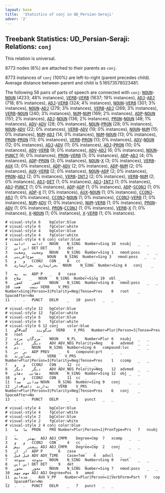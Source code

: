 ```yaml
---
layout: base
title:  'Statistics of conj in UD_Persian-Seraji'
udver: '2'
---
```


## Treebank Statistics: UD_Persian-Seraji: Relations: `conj`

This relation is universal.

8773 nodes (6%) are attached to their parents as `conj`.

8773 instances of `conj` (100%) are left-to-right (parent precedes child).
Average distance between parent and child is 5.16573578023481.

The following 56 pairs of parts of speech are connected with `conj`: <tt><a href="fa_seraji-pos-NOUN.html">NOUN</a></tt>-<tt><a href="fa_seraji-pos-NOUN.html">NOUN</a></tt> (4233; 48% instances), <tt><a href="fa_seraji-pos-VERB.html">VERB</a></tt>-<tt><a href="fa_seraji-pos-VERB.html">VERB</a></tt> (1637; 19% instances), <tt><a href="fa_seraji-pos-ADJ.html">ADJ</a></tt>-<tt><a href="fa_seraji-pos-ADJ.html">ADJ</a></tt> (718; 8% instances), <tt><a href="fa_seraji-pos-ADJ.html">ADJ</a></tt>-<tt><a href="fa_seraji-pos-VERB.html">VERB</a></tt> (324; 4% instances), <tt><a href="fa_seraji-pos-NOUN.html">NOUN</a></tt>-<tt><a href="fa_seraji-pos-VERB.html">VERB</a></tt> (301; 3% instances), <tt><a href="fa_seraji-pos-NOUN.html">NOUN</a></tt>-<tt><a href="fa_seraji-pos-ADJ.html">ADJ</a></tt> (279; 3% instances), <tt><a href="fa_seraji-pos-VERB.html">VERB</a></tt>-<tt><a href="fa_seraji-pos-ADJ.html">ADJ</a></tt> (269; 3% instances), <tt><a href="fa_seraji-pos-VERB.html">VERB</a></tt>-<tt><a href="fa_seraji-pos-NOUN.html">NOUN</a></tt> (240; 3% instances), <tt><a href="fa_seraji-pos-NUM.html">NUM</a></tt>-<tt><a href="fa_seraji-pos-NUM.html">NUM</a></tt> (169; 2% instances), <tt><a href="fa_seraji-pos-ADP.html">ADP</a></tt>-<tt><a href="fa_seraji-pos-NOUN.html">NOUN</a></tt> (151; 2% instances), <tt><a href="fa_seraji-pos-ADJ.html">ADJ</a></tt>-<tt><a href="fa_seraji-pos-NOUN.html">NOUN</a></tt> (136; 2% instances), <tt><a href="fa_seraji-pos-PRON.html">PRON</a></tt>-<tt><a href="fa_seraji-pos-NOUN.html">NOUN</a></tt> (48; 1% instances), <tt><a href="fa_seraji-pos-ADV.html">ADV</a></tt>-<tt><a href="fa_seraji-pos-ADV.html">ADV</a></tt> (28; 0% instances), <tt><a href="fa_seraji-pos-NOUN.html">NOUN</a></tt>-<tt><a href="fa_seraji-pos-PRON.html">PRON</a></tt> (28; 0% instances), <tt><a href="fa_seraji-pos-NOUN.html">NOUN</a></tt>-<tt><a href="fa_seraji-pos-ADV.html">ADV</a></tt> (22; 0% instances), <tt><a href="fa_seraji-pos-VERB.html">VERB</a></tt>-<tt><a href="fa_seraji-pos-ADV.html">ADV</a></tt> (19; 0% instances), <tt><a href="fa_seraji-pos-NOUN.html">NOUN</a></tt>-<tt><a href="fa_seraji-pos-NUM.html">NUM</a></tt> (15; 0% instances), <tt><a href="fa_seraji-pos-NUM.html">NUM</a></tt>-<tt><a href="fa_seraji-pos-ADJ.html">ADJ</a></tt> (14; 0% instances), <tt><a href="fa_seraji-pos-NUM.html">NUM</a></tt>-<tt><a href="fa_seraji-pos-NOUN.html">NOUN</a></tt> (13; 0% instances), <tt><a href="fa_seraji-pos-PRON.html">PRON</a></tt>-<tt><a href="fa_seraji-pos-PRON.html">PRON</a></tt> (13; 0% instances), <tt><a href="fa_seraji-pos-VERB.html">VERB</a></tt>-<tt><a href="fa_seraji-pos-PRON.html">PRON</a></tt> (13; 0% instances), <tt><a href="fa_seraji-pos-ADV.html">ADV</a></tt>-<tt><a href="fa_seraji-pos-NOUN.html">NOUN</a></tt> (12; 0% instances), <tt><a href="fa_seraji-pos-ADJ.html">ADJ</a></tt>-<tt><a href="fa_seraji-pos-ADV.html">ADV</a></tt> (11; 0% instances), <tt><a href="fa_seraji-pos-ADJ.html">ADJ</a></tt>-<tt><a href="fa_seraji-pos-PRON.html">PRON</a></tt> (10; 0% instances), <tt><a href="fa_seraji-pos-ADV.html">ADV</a></tt>-<tt><a href="fa_seraji-pos-VERB.html">VERB</a></tt> (9; 0% instances), <tt><a href="fa_seraji-pos-ADV.html">ADV</a></tt>-<tt><a href="fa_seraji-pos-ADJ.html">ADJ</a></tt> (6; 0% instances), <tt><a href="fa_seraji-pos-NOUN.html">NOUN</a></tt>-<tt><a href="fa_seraji-pos-PUNCT.html">PUNCT</a></tt> (6; 0% instances), <tt><a href="fa_seraji-pos-PRON.html">PRON</a></tt>-<tt><a href="fa_seraji-pos-VERB.html">VERB</a></tt> (5; 0% instances), <tt><a href="fa_seraji-pos-ADP.html">ADP</a></tt>-<tt><a href="fa_seraji-pos-ADJ.html">ADJ</a></tt> (4; 0% instances), <tt><a href="fa_seraji-pos-ADP.html">ADP</a></tt>-<tt><a href="fa_seraji-pos-PRON.html">PRON</a></tt> (3; 0% instances), <tt><a href="fa_seraji-pos-NOUN.html">NOUN</a></tt>-<tt><a href="fa_seraji-pos-X.html">X</a></tt> (3; 0% instances), <tt><a href="fa_seraji-pos-VERB.html">VERB</a></tt>-<tt><a href="fa_seraji-pos-AUX.html">AUX</a></tt> (3; 0% instances), <tt><a href="fa_seraji-pos-ADP.html">ADP</a></tt>-<tt><a href="fa_seraji-pos-ADV.html">ADV</a></tt> (2; 0% instances), <tt><a href="fa_seraji-pos-ADP.html">ADP</a></tt>-<tt><a href="fa_seraji-pos-NUM.html">NUM</a></tt> (2; 0% instances), <tt><a href="fa_seraji-pos-AUX.html">AUX</a></tt>-<tt><a href="fa_seraji-pos-VERB.html">VERB</a></tt> (2; 0% instances), <tt><a href="fa_seraji-pos-NOUN.html">NOUN</a></tt>-<tt><a href="fa_seraji-pos-ADP.html">ADP</a></tt> (2; 0% instances), <tt><a href="fa_seraji-pos-PRON.html">PRON</a></tt>-<tt><a href="fa_seraji-pos-ADJ.html">ADJ</a></tt> (2; 0% instances), <tt><a href="fa_seraji-pos-VERB.html">VERB</a></tt>-<tt><a href="fa_seraji-pos-INTJ.html">INTJ</a></tt> (2; 0% instances), <tt><a href="fa_seraji-pos-VERB.html">VERB</a></tt>-<tt><a href="fa_seraji-pos-NUM.html">NUM</a></tt> (2; 0% instances), <tt><a href="fa_seraji-pos-ADJ.html">ADJ</a></tt>-<tt><a href="fa_seraji-pos-DET.html">DET</a></tt> (1; 0% instances), <tt><a href="fa_seraji-pos-ADJ.html">ADJ</a></tt>-<tt><a href="fa_seraji-pos-INTJ.html">INTJ</a></tt> (1; 0% instances), <tt><a href="fa_seraji-pos-ADJ.html">ADJ</a></tt>-<tt><a href="fa_seraji-pos-PUNCT.html">PUNCT</a></tt> (1; 0% instances), <tt><a href="fa_seraji-pos-ADP.html">ADP</a></tt>-<tt><a href="fa_seraji-pos-ADP.html">ADP</a></tt> (1; 0% instances), <tt><a href="fa_seraji-pos-ADP.html">ADP</a></tt>-<tt><a href="fa_seraji-pos-SCONJ.html">SCONJ</a></tt> (1; 0% instances), <tt><a href="fa_seraji-pos-ADP.html">ADP</a></tt>-<tt><a href="fa_seraji-pos-X.html">X</a></tt> (1; 0% instances), <tt><a href="fa_seraji-pos-AUX.html">AUX</a></tt>-<tt><a href="fa_seraji-pos-NOUN.html">NOUN</a></tt> (1; 0% instances), <tt><a href="fa_seraji-pos-CCONJ.html">CCONJ</a></tt>-<tt><a href="fa_seraji-pos-ADJ.html">ADJ</a></tt> (1; 0% instances), <tt><a href="fa_seraji-pos-CCONJ.html">CCONJ</a></tt>-<tt><a href="fa_seraji-pos-NOUN.html">NOUN</a></tt> (1; 0% instances), <tt><a href="fa_seraji-pos-CCONJ.html">CCONJ</a></tt>-<tt><a href="fa_seraji-pos-VERB.html">VERB</a></tt> (1; 0% instances), <tt><a href="fa_seraji-pos-NUM.html">NUM</a></tt>-<tt><a href="fa_seraji-pos-ADV.html">ADV</a></tt> (1; 0% instances), <tt><a href="fa_seraji-pos-NUM.html">NUM</a></tt>-<tt><a href="fa_seraji-pos-VERB.html">VERB</a></tt> (1; 0% instances), <tt><a href="fa_seraji-pos-PRON.html">PRON</a></tt>-<tt><a href="fa_seraji-pos-ADV.html">ADV</a></tt> (1; 0% instances), <tt><a href="fa_seraji-pos-PRON.html">PRON</a></tt>-<tt><a href="fa_seraji-pos-CCONJ.html">CCONJ</a></tt> (1; 0% instances), <tt><a href="fa_seraji-pos-VERB.html">VERB</a></tt>-<tt><a href="fa_seraji-pos-X.html">X</a></tt> (1; 0% instances), <tt><a href="fa_seraji-pos-X.html">X</a></tt>-<tt><a href="fa_seraji-pos-NOUN.html">NOUN</a></tt> (1; 0% instances), <tt><a href="fa_seraji-pos-X.html">X</a></tt>-<tt><a href="fa_seraji-pos-VERB.html">VERB</a></tt> (1; 0% instances).


~~~ conllu
# visual-style 6	bgColor:blue
# visual-style 6	fgColor:white
# visual-style 4	bgColor:blue
# visual-style 4	fgColor:white
# visual-style 4 6 conj	color:blue
1	ادامه	ادامه	NOUN	N_SING	Number=Sing	10	nsubj	_	_
2	این	این	DET	DET	_	3	det	_	_
3	وضعیت	وضعیت	NOUN	N_SING	Number=Sing	1	nmod:poss	_	_
4	موج‌آفرینی	_	NOUN	N_SING	Number=Sing	3	nmod:poss	_	_
5	و	و	CCONJ	CON	_	6	cc	_	_
6	بحران‌سازی	بحران‌سازی	NOUN	N_SING	Number=Sing	4	conj	_	_
7	به	به	ADP	P	_	8	case	_	_
8	صلاح	_	NOUN	N_SING	Number=Sing	10	obl	_	_
9	کشور	کشور	NOUN	N_SING	Number=Sing	8	nmod:poss	_	_
10	نیست	هست	VERB	V_PRS	Number=Sing|Person=3|Polarity=Neg|Tense=Pres	0	root	_	SpaceAfter=No
11	.	.	PUNCT	DELM	_	10	punct	_	_

~~~


~~~ conllu
# visual-style 12	bgColor:blue
# visual-style 12	fgColor:white
# visual-style 6	bgColor:blue
# visual-style 6	fgColor:white
# visual-style 6 12 conj	color:blue
1	می‌گویند	گفت#گو	VERB	V_PRS	Number=Plur|Person=3|Tense=Pres	0	root	_	_
2	مردگان	مرده	NOUN	N_PL	Number=Plur	6	nsubj	_	_
3	دیگر	دیگر	ADV	ADV_NEG	Polarity=Neg	6	advmod	_	_
4	دم	_	NOUN	N_SING	Number=Sing	6	compound:lvc	_	_
5	بر	بر	ADP	PREV	_	6	compound:prt	_	_
6	نمی‌آورند	_	VERB	V_PRS	Number=Plur|Person=3|Polarity=Neg|Tense=Pres	1	ccomp	_	_
7	و	و	CCONJ	CON	_	12	cc	_	_
8	دیگر	دیگر	ADV	ADV_NEG	Polarity=Neg	12	advmod	_	_
9	دهانی	دهان	NOUN	N_SING	Number=Sing	12	obj	_	_
10	و	و	CCONJ	CON	_	11	cc	_	_
11	صدایی	صدا	NOUN	N_SING	Number=Sing	9	conj	_	_
12	ندارند	داشت#دار	VERB	V_PRS	Number=Plur|Person=3|Polarity=Neg|Tense=Pres	6	conj	_	SpaceAfter=No
13	.	.	PUNCT	DELM	_	1	punct	_	_

~~~


~~~ conllu
# visual-style 4	bgColor:blue
# visual-style 4	fgColor:white
# visual-style 2	bgColor:blue
# visual-style 2	fgColor:white
# visual-style 2 4 conj	color:blue
1	ما	ما	PRON	PRO	Number=Plur|Person=1|PronType=Prs	7	nsubj	_	_
2	بهتر	به	ADJ	ADJ_CMPR	Degree=Cmp	7	xcomp	_	_
3	و	و	CCONJ	CON	_	4	cc	_	_
4	بیشتر	بیش	ADJ	ADJ_CMPR	Degree=Cmp	2	conj	_	_
5	از	از	ADP	P	_	6	case	_	_
6	قبل	قبل	ADV	ADV_TIME	Case=Tem	4	advcl	_	_
7	متوجه	متوجه	NOUN	N_SING	Number=Sing	0	root	_	_
8	این	این	DET	DET	_	9	det	_	_
9	محور	محور	NOUN	N_SING	Number=Sing	7	nmod:poss	_	_
10	مهم	مهم	ADJ	ADJ	Degree=Pos	9	amod	_	_
11	شده‌ایم	_	AUX	V_PP	Number=Plur|Person=1|VerbForm=Part	7	cop	_	SpaceAfter=No
12	.	.	PUNCT	DELM	_	7	punct	_	_

~~~


